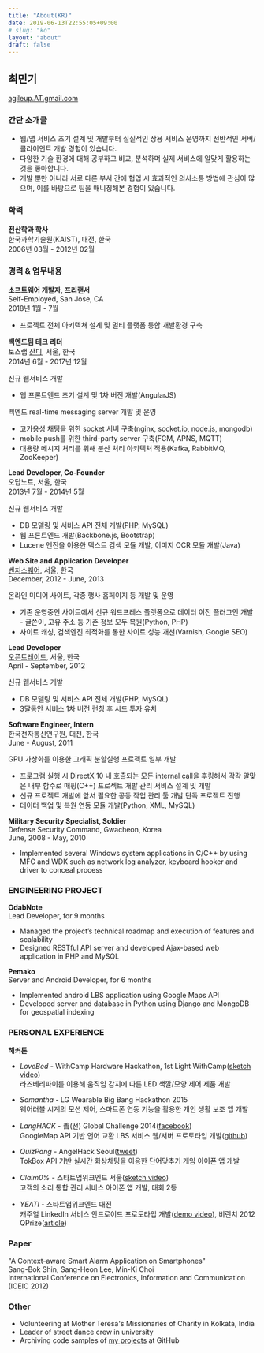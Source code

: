 ```yaml
---
title: "About(KR)"
date: 2019-06-13T22:55:05+09:00
# slug: "ko"
layout: "about"
draft: false
---
```



## 최민기

<a href="mailto:agileup@gmail.com" target="_blank">agileup.AT.gmail.com</a>


### 간단 소개글

* 웹/앱 서비스 초기 설계 및 개발부터 실질적인 상용 서비스 운영까지 전반적인 서버/클라이언트 개발 경험이 있습니다.
* 다양한 기술 환경에 대해 공부하고 비교, 분석하며 실제 서비스에 알맞게 활용하는 것을 좋아합니다.
* 개발 뿐만 아니라 서로 다른 부서 간에 협업 시 효과적인 의사소통 방법에 관심이 많으며, 이를 바탕으로 팀을 매니징해본 경험이 있습니다.


### 학력  

**전산학과 학사**  
한국과학기술원(KAIST), 대전, 한국  
2006년 03월 - 2012년 02월  


### 경력 & 업무내용  

**소프트웨어 개발자, 프리랜서**  
Self-Employed, San Jose, CA  
2018년 1월 - 7월

- 프로젝트 전체 아키텍쳐 설계 및 멀티 플랫폼 통합 개발환경 구축

**백엔드팀 테크 리더**  
토스랩 <a href="https://www.jandi.com/" target="_blank">잔디</a>, 서울, 한국  
2014년 6월 - 2017년 12월

신규 웹서비스 개발  

- 웹 프론트엔드 초기 설계 및 1차 버전 개발(AngularJS)

백엔드 real-time messaging server 개발 및 운영  

- 고가용성 채팅을 위한 socket 서버 구축(nginx, socket.io, node.js, mongodb)
- mobile push를 위한 third-party server 구축(FCM, APNS, MQTT)
- 대용량 메시지 처리를 위해 분산 처리 아키텍처 적용(Kafka, RabbitMQ, ZooKeeper)

**Lead Developer, Co-Founder**  
오답노트, 서울, 한국  
2013년 7월 - 2014년 5월

신규 웹서비스 개발

- DB 모델링 및 서비스 API 전체 개발(PHP, MySQL)
- 웹 프론트엔드 개발(Backbone.js, Bootstrap)
- Lucene 엔진을 이용한 텍스트 검색 모듈 개발, 이미지 OCR 모듈 개발(Java)

**Web Site and Application Developer**  
<a href="http://www.venturesquare.net/" target="_blank">벤처스퀘어</a>, 서울, 한국  
December, 2012 - June, 2013  

온라인 미디어 사이트, 각종 행사 홈페이지 등 개발 및 운영

- 기존 운영중인 사이트에서 신규 워드프레스 플랫폼으로 데이터 이전 플러그인 개발 - 글쓴이, 고유 주소 등 기존 정보 모두 복원(Python, PHP)
- 사이트 캐싱, 검색엔진 최적화를 통한 사이트 성능 개선(Varnish, Google SEO)

**Lead Developer**  
<a href="https://otrade.co/" target="_blank">오픈트레이드</a>, 서울, 한국  
April - September, 2012  

신규 웹서비스 개발

- DB 모델링 및 서비스 API 전체 개발(PHP, MySQL)
- 3달동안 서비스 1차 버전 런칭 후 시드 투자 유치

**Software Engineer, Intern**  
한국전자통신연구원, 대전, 한국  
June - August, 2011  

GPU 가상화를 이용한 그래픽 분할실행 프로젝트 일부 개발

- 프로그램 실행 시 DirectX 10 내 호출되는 모든 internal call을 후킹해서 각각 알맞은 내부 함수로 매핑(C++)
프로젝트 개발 관리 서비스 설계 및 개발
- 신규 프로젝트 개발에 앞서 필요한 공동 작업 관리 툴 개발 단독 프로젝트 진행
- 데이터 백업 및 복원 연동 모듈 개발(Python, XML, MySQL)

**Military Security Specialist, Soldier**  
Defense Security Command, Gwacheon, Korea  
June, 2008 - May, 2010  

- Implemented several Windows system applications in C/C++ by using MFC and WDK  such as network log analyzer, keyboard hooker and driver to conceal process


### ENGINEERING PROJECT

**OdabNote**  
Lead Developer, for 9 months

- Managed the project’s technical roadmap and execution of features and scalability
- Designed RESTful API server and developed Ajax-based web application in PHP and MySQL

**Pemako**  
Server and Android Developer, for 6 months

- Implemented android LBS application using Google Maps API
- Developed server and database in Python using Django and MongoDB for geospatial indexing


### PERSONAL EXPERIENCE

**해커톤**

- _LoveBed_ - WithCamp Hardware Hackathon, 1st Light WithCamp(<a href="https://youtu.be/ZLYOS71liF0" target="_blank">sketch video</a>)  
라즈베리파이를 이용해 움직임 감지에 따른 LED 색깔/모양 제어 제품 개발

- _Samantha_ - LG Wearable Big Bang Hackathon 2015  
웨어러블 시계의 모션 제어, 스마트폰 연동 기능을 활용한 개인 생활 보조 앱 개발

- _LangHACK_ - 善(선) Global Challenge 2014(<a href="https://www.facebook.com/GHackathon/photos/a.829907740370292.1073741829.814856875208712/830852646942468/?type=3&theater" target="_blank">facebook</a>)  
GoogleMap API 기반 언어 교환 LBS 서비스 웹/서버 프로토타입 개발(<a href="https://github.com/zbdd/langhack" target="_blank">github</a>)

- _QuizPang_ - AngelHack Seoul(<a href="https://twitter.com/ronhose/status/343383124392177664" target="_blank">tweet</a>)  
TokBox API 기반 실시간 화상채팅을 이용한 단어맞추기 게임 아이폰 앱 개발

- _Claim0%_ - 스타트업위크엔드 서울(<a href="https://youtu.be/-GasUDC-oio" target="_blank">sketch video</a>)  
고객의 소리 통합 관리 서비스 아이폰 앱 개발, 대회 2등

- _YEATI_ - 스타트업위크엔드 대전  
캐주얼 LinkedIn 서비스 안드로이드 프로토타입 개발(<a href="http://youtu.be/Og-jwjrHIAc" target="_blank">demo video</a>), 비런치 2012 QPrize(<a href="https://venturebeat.com/2012/06/14/belaunch-winners/" target="_blank">article</a>)


### Paper

"A Context-aware Smart Alarm Application on Smartphones"  
Sang-Bok Shin, Sang-Heon Lee, Min-Ki Choi  
International Conference on Electronics, Information and Communication (ICEIC 2012)


### Other

- Volunteering at Mother Teresa's Missionaries of Charity in Kolkata, India
- Leader of street dance crew in university
- Archiving code samples of <a href="https://github.com/agileup?tab=repositories" target="_blank">my projects</a> at GitHub
